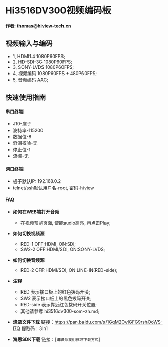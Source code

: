 
# Hi3516DV300视频编码板
**作者: thomas@hiview-tech.cn**

## 视频输入与编码

* 1, HDMI1.4   1080P60FPS;
* 2, HD-SDI-3G 1080P60FPS;
* 3, SONY-LVDS 1080P60FPS;
* 4, 视频编码  1080P60FPS + 480P60FPS;
* 5, 音频编码  AAC;

## 快速使用指南


#### 串口终端
*  J10-座子
*  波特率-115200
*  数据位-8
*  奇偶校验-无
*  停止位-1
*  流控-无

#### 网口终端

* 板子默认IP: 192.168.0.2
* telnet/ssh默认用户名-root, 密码-hiview 

#### FAQ
* **如何在WEB端打开音频**
    * 在视频预览页面, 使能audio高亮, 再点击Play;

* **如何切换视频源**
    * RED-1 OFF:HDMI, ON:SDI;
    * SW2-2 OFF:HDMI/SDI, ON:SONY-LVDS;

* **如何切换音频源**
    * RED-2 OFF:HDMI/SDI, ON:LINE-IN(RED-side);

* **注释**
    * RED 表示接口板上的红色拨码开关;
    * SW2 表示接口板上的黑色拨码开关;
    * RED-side 表示靠近红色拨码开关位置;
    * 其他请参考 hi3516dv300-som-zh.md;


* **烧录文件下载**
  链接：https://pan.baidu.com/s/1GqM2OvlGFG9rshOoWS-I7Q 提取码：3ln1 
* **海思SDK下载**
  链接：[`请联系我们获取下载方式`]
